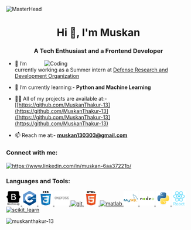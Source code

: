 ![MasterHead](https://camo.githubusercontent.com/2a63ca5341c9dd769b3cf9c86d6e31c37c586cb6a32176b8797454aa683b500f/68747470733a2f2f6469676974616c65646765746563682e696e2f696d616765732f42616e6e65725f30332e676966)
<h1 align="center">Hi 👋, I'm Muskan</h1>
<h3 align="center">A Tech Enthusiast and a Frontend Developer</h3>
<img align="right" alt="Coding" width="400" src="https://user-images.githubusercontent.com/53329034/123502306-0fcdfc80-d669-11eb-87e4-d24cccfbbd00.gif">

- 🔭 I’m currently working as a Summer intern at [Defense Research and Development Organization](https://github.com/MuskanThakur-13/Spam_Ham_Messages)

- 🌱 I’m currently learning:- **Python and Machine Learning**

- 👨‍💻 All of my projects are available at:- [[https://github.com/MuskanThakur-13](https://github.com/MuskanThakur-13]([https://github.com/MuskanThakur-13](https://github.com/MuskanThakur-13)

- 📫 Reach me at:- **muskan130303@gmail.com**

<h3 align="left">Connect with me:</h3>
<p align="left">
<a href="https://linkedin.com/in/https://www.linkedin.com/in/muskan-6aa37221b/" target="blank"><img align="center" src="https://raw.githubusercontent.com/rahuldkjain/github-profile-readme-generator/master/src/images/icons/Social/linked-in-alt.svg" alt="https://www.linkedin.com/in/muskan-6aa37221b/" height="30" width="40" /></a>
</p>

<h3 align="left">Languages and Tools:</h3>
<p align="left"> <a href="https://getbootstrap.com" target="_blank" rel="noreferrer"> <img src="https://raw.githubusercontent.com/devicons/devicon/master/icons/bootstrap/bootstrap-plain-wordmark.svg" alt="bootstrap" width="40" height="40"/> </a> <a href="https://www.w3schools.com/cpp/" target="_blank" rel="noreferrer"> <img src="https://raw.githubusercontent.com/devicons/devicon/master/icons/cplusplus/cplusplus-original.svg" alt="cplusplus" width="40" height="40"/> </a> <a href="https://www.w3schools.com/css/" target="_blank" rel="noreferrer"> <img src="https://raw.githubusercontent.com/devicons/devicon/master/icons/css3/css3-original-wordmark.svg" alt="css3" width="40" height="40"/> </a> <a href="https://expressjs.com" target="_blank" rel="noreferrer"> <img src="https://raw.githubusercontent.com/devicons/devicon/master/icons/express/express-original-wordmark.svg" alt="express" width="40" height="40"/> </a> <a href="https://git-scm.com/" target="_blank" rel="noreferrer"> <img src="https://www.vectorlogo.zone/logos/git-scm/git-scm-icon.svg" alt="git" width="40" height="40"/> </a> <a href="https://www.w3.org/html/" target="_blank" rel="noreferrer"> <img src="https://raw.githubusercontent.com/devicons/devicon/master/icons/html5/html5-original-wordmark.svg" alt="html5" width="40" height="40"/> </a> <a href="https://www.mathworks.com/" target="_blank" rel="noreferrer"> <img src="https://upload.wikimedia.org/wikipedia/commons/2/21/Matlab_Logo.png" alt="matlab" width="40" height="40"/> </a> <a href="https://www.mysql.com/" target="_blank" rel="noreferrer"> <img src="https://raw.githubusercontent.com/devicons/devicon/master/icons/mysql/mysql-original-wordmark.svg" alt="mysql" width="40" height="40"/> </a> <a href="https://nodejs.org" target="_blank" rel="noreferrer"> <img src="https://raw.githubusercontent.com/devicons/devicon/master/icons/nodejs/nodejs-original-wordmark.svg" alt="nodejs" width="40" height="40"/> </a> <a href="https://www.python.org" target="_blank" rel="noreferrer"> <img src="https://raw.githubusercontent.com/devicons/devicon/master/icons/python/python-original.svg" alt="python" width="40" height="40"/> </a> <a href="https://reactjs.org/" target="_blank" rel="noreferrer"> <img src="https://raw.githubusercontent.com/devicons/devicon/master/icons/react/react-original-wordmark.svg" alt="react" width="40" height="40"/> </a> <a href="https://scikit-learn.org/" target="_blank" rel="noreferrer"> <img src="https://upload.wikimedia.org/wikipedia/commons/0/05/Scikit_learn_logo_small.svg" alt="scikit_learn" width="40" height="40"/> </a> </p>
<p><img align="left" src="https://github-readme-stats.vercel.app/api/top-langs?username=muskanthakur-13&show_icons=true&locale=en&layout=compact" alt="muskanthakur-13" /></p>
